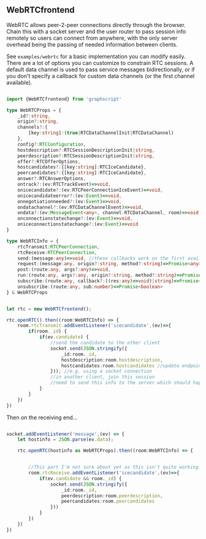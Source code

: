## WebRTCfrontend

WebRTC allows peer-2-peer connections directly through the browser. Chain this with a socket server and the user router to pass session info remotely so users can connect from anywhere, with the only server overhead being the passing of needed information between clients. 

See `examples/webrtc` for a basic implementation you can modify easily. There are a lot of options you can customize to constrain RTC sessions. A default data channel is used to pass service messages bidirectionally, or if you don't specify a callback for custom data channels (or the first channel available).

```ts

import {WebRTCfrontend} from 'graphscript'

type WebRTCProps = {
    _id?:string,
    origin?:string,
    channels?:{
        [key:string]:(true|RTCDataChannelInit|RTCDataChannel)
    },
    config?:RTCConfiguration,
    hostdescription?:RTCSessionDescriptionInit|string,
    peerdescription?:RTCSessionDescriptionInit|string,
    offer?:RTCOfferOptions,
    hostcandidates?:{[key:string]:RTCIceCandidate},
    peercandidates?:{[key:string]:RTCIceCandidate},
    answer?:RTCAnswerOptions,
    ontrack?:(ev:RTCTrackEvent)=>void,
    onicecandidate?:(ev:RTCPeerConnectionIceEvent)=>void,
    onicecandidateerror?:(ev:Event)=>void,
    onnegotiationneeded?:(ev:Event)=>void,
    ondatachannel?:(ev:RTCDataChannelEvent)=>void,
    ondata?:(ev:MessageEvent<any>, channel:RTCDataChannel, room)=>void,
    onconnectionstatechange?:(ev:Event)=>void,
    oniceconnectionstatechange?:(ev:Event)=>void
}

type WebRTCInfo = {
    rtcTransmit:RTCPeerConnection,
    rtcReceive:RTCPeerConnection,
    send:(message:any)=>void, //these callbacks work on the first available data channel to call to other webrtc services
    request:(message:any, origin?:string, method?:string)=>Promise<any>,
    post:(route:any, args?:any)=>void,
    run:(route:any, args?:any, origin?:string, method?:string)=>Promise<any>,
    subscribe:(route:any, callback?:((res:any)=>void)|string)=>Promise<number>,
    unsubscribe:(route:any, sub:number)=>Promise<boolean>
} & WebRTCProps


let rtc = new WebRTCfrontend();

rtc.openRTC().then((room:WebRTCInfo) => {
    room.rtcTransmit.addEventListener('icecandidate',(ev)=>{
        if(room._id) {
            if(ev.candidate) {
                //send the candidate to the other client
                socket.send(JSON.stringify({
                    _id:room._id,
                    hostdescription:room.hostdescription,
                    hostcandidates:room.hostcandidates //update endpoint with all of the host candidates
                })); //e.g. using a socket connection 
                //in another client, join this session
                //need to send this info to the server which should happen automatically via the userupdateloop
            }
        }
    })
})

```

Then on the receiving end...
```ts

socket.addEventListener('message',(ev) => {
    let hostinfo = JSON.parse(ev.data);

    rtc.openRTC(hostinfo as WebRTCProps).then((room:WebRTCInfo) => {


        //This part I'm not sure about yet as this isn't quite working...
        room.rtcReceive.addEventListener('icecandidate',(ev)=>{
            if(ev.candidate && room._id) {
                socket.send(JSON.stringify({
                    _id:room._id,
                    peerdescription:room.peerdescription,
                    peercandidates:room.peercandidates
                }))
            }
        })
    })
})


```